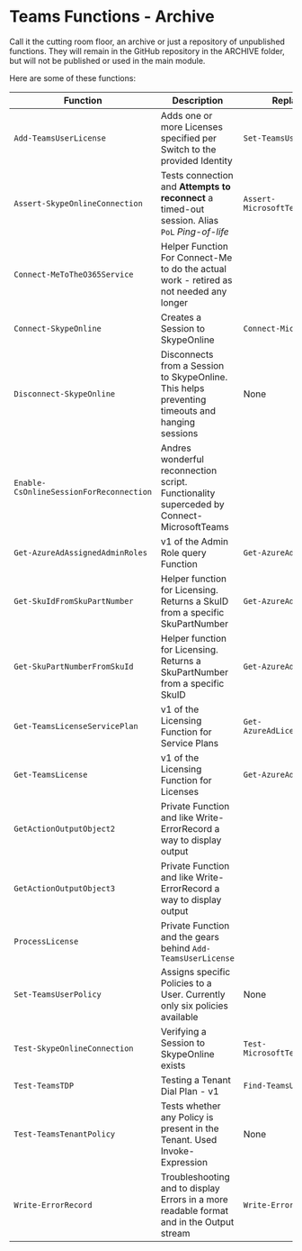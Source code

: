 # Teams Functions - Archive

Call it the cutting room floor, an archive or just a repository of unpublished functions.
They will remain in the GitHub repository in the ARCHIVE folder, but will not be published or used in the main module.

Here are some of these functions:

| Function                                | Description                                                                                    | Replacement                       |
| --------------------------------------- | ---------------------------------------------------------------------------------------------- | --------------------------------- |
| `Add-TeamsUserLicense`                  | Adds one or more Licenses specified per Switch to the provided Identity                        | `Set-TeamsUserLicense`            |
| `Assert-SkypeOnlineConnection`          | Tests connection and **Attempts to reconnect** a timed-out session. Alias `PoL` _Ping-of-life_ | `Assert-MicrosoftTeamsConnection` |
| `Connect-MeToTheO365Service`            | Helper Function For Connect-Me to do the actual work - retired as not needed any longer        |                                   |
| `Connect-SkypeOnline`                   | Creates a Session to SkypeOnline                                                               | `Connect-MicrosoftTeams`          |
| `Disconnect-SkypeOnline`                | Disconnects from a Session to SkypeOnline. This helps preventing timeouts and hanging sessions | None                              |
| `Enable-CsOnlineSessionForReconnection` | Andres wonderful reconnection script. Functionality superceded by Connect-MicrosoftTeams       |                                   |
| `Get-AzureAdAssignedAdminRoles`         | v1 of the Admin Role query Function                                                            | `Get-AzureAdAdminRole`            |
| `Get-SkuIdFromSkuPartNumber`            | Helper function for Licensing. Returns a SkuID from a specific SkuPartNumber                   | `Get-AzureAdLicense`              |
| `Get-SkuPartNumberFromSkuId`            | Helper function for Licensing. Returns a SkuPartNumber from a specific SkuID                   | `Get-AzureAdLicense`              |
| `Get-TeamsLicenseServicePlan`           | v1 of the Licensing Function for Service Plans                                                 | `Get-AzureAdLicenseServicePlan`   |
| `Get-TeamsLicense`                      | v1 of the Licensing Function for Licenses                                                      | `Get-AzureAdLicense`              |
| `GetActionOutputObject2`                | Private Function and like Write-ErrorRecord a way to display output                            |                                   |
| `GetActionOutputObject3`                | Private Function and like Write-ErrorRecord a way to display output                            |                                   |
| `ProcessLicense`                        | Private Function and the gears behind `Add-TeamsUserLicense`                                   |                                   |
| `Set-TeamsUserPolicy`                   | Assigns specific Policies to a User. Currently only six policies available                     | None                              |
| `Test-SkypeOnlineConnection`            | Verifying a Session to SkypeOnline exists                                                      | `Test-MicrosoftTeamsConnection`   |
| `Test-TeamsTDP`                         | Testing a Tenant Dial Plan - v1                                                                | `Find-TeamsUserVoiceRoute`        |
| `Test-TeamsTenantPolicy`                | Tests whether any Policy is present in the Tenant. Used Invoke-Expression                      | None                              |
| `Write-ErrorRecord`                     | Troubleshooting and to display Errors in a more readable format and in the Output stream       | `Write-Error`                     |
